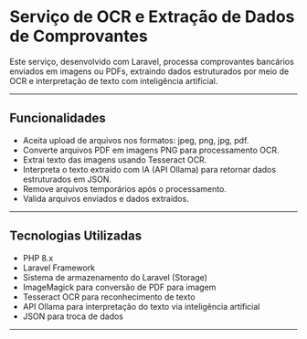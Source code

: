 # Serviço de OCR e Extração de Dados de Comprovantes

Este serviço, desenvolvido com Laravel, processa comprovantes bancários enviados em imagens ou PDFs, extraindo dados estruturados por meio de OCR e interpretação de texto com inteligência artificial.

---

## Funcionalidades

- Aceita upload de arquivos nos formatos: jpeg, png, jpg, pdf.
- Converte arquivos PDF em imagens PNG para processamento OCR.
- Extrai texto das imagens usando Tesseract OCR.
- Interpreta o texto extraído com IA (API Ollama) para retornar dados estruturados em JSON.
- Remove arquivos temporários após o processamento.
- Valida arquivos enviados e dados extraídos.

---

## Tecnologias Utilizadas

- PHP 8.x
- Laravel Framework
- Sistema de armazenamento do Laravel (Storage)
- ImageMagick para conversão de PDF para imagem
- Tesseract OCR para reconhecimento de texto
- API Ollama para interpretação do texto via inteligência artificial
- JSON para troca de dados

---

